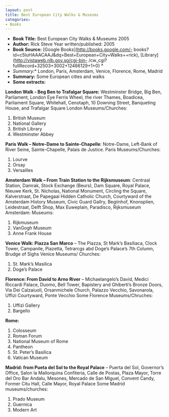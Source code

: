 ```yaml
---
layout: post
title: Best European City Walks & Museums
categories:
- Books
---
```


- **Book Title:** Best European City Walks & Museums 2005
- **Author:** Rick Steve Year written/published: 2005
- **Book Source:** [Google Books](http://books.google.com/- books?id=c5IuHAAACAAJ&dq=Best+European+City+Walks++rick), [Library](http://vistaweb.nlb.gov.sg/cgi-bin- /cw_cgi?fullRecord+32503+3002+12466129+1+0) *
- *Summary:** London, Paris, Amsterdam, Venice, Florence, Rome, Madrid
- **Summary:** Some European cities and walks
- **Some extracts:**

**London Walk - Beg Ben to Trafalgar Square:** Westminster Bridge, Big Ben, Parliament, London Eye Ferris Wheel, the river Thames, Boadicea, Parliament Square, Whitehall, Cenotaph, 10 Downing Street, Banqueting House, and Trafalgar Square London Museums/Churches:

1. British Museum
2. National Gallery
3. British Library
4. Westminster Abbey

**Paris Walk – Notre-Dame to Sainte-Chapelle**: Notre-Dame, Left-Bank of River Seine, Sainte-Chapelle, Palais de Justice. Paris Museums/Churches:

1. Lourve
2. Orsay
3. Versailles

**Amsterdam Walk – From Train Station to the Rijksmuseum**: Centraal Station, Damrak, Stock Exchange (Beurs), Dam Square, Royal Palace, Nieuwe Kerk, St. Nicholas, National Monument, Circling the Square, Kalverstraat, De Papegaai Hidden Catholic Church, Courtyward of the Amsterdam History Museum, Civic Guard Gallry, Begiinhof, Knonsplien, Leidestraat, Delft Shop, Max Euweplain, Paradisco, Rijksmuseum Amsterdam: Museums:

1. Rijkmuseum
2. VanGogh Museum
3. Anne Frank House

**Venice Walk: Piazza San Marco** – The Piazza, St Mark’s Basiliaca, Clock Tower, Campanile, Piazetta, Tetrarcgs abd Doge’s Palace’s 7th Column, Brudge of Sighs Venice Museums/ Churches:

1. St. Mark’s Masilica
2. Doge’s Palace

**Florence: From David to Arno River** – Michaelangelo’s David, Medici Riccardi Palace, Duomo, Bell Tower, Bapistery and Ghiberti’s Bronze Doors, Via Dei Calzaiuoli, Orsanmichele Church, Palazzo Vecchio, Savonarola, Uffizi Courtyward, Ponte Vecchio Some Florence Museums/Chruches:

1. Uffizi Gallery
2. Bargello

**Rome:**

1. Colosseum
2. Roman Forum
3. National Museum of Rome
4. Pantheon
5. St. Peter’s Basilica
6. Vatican Museum

**Madrid: from Pueta del Sol to the Royal Palace** – Puerta del Sol, Governor’s Office, Salon la Mallorquina Confiteria, Calle de Postas, Plaza Mayor, Torre del Oro Bar Andalu, Mesones, Mercado de San Miguel, Convent Candy, Former Citu Hall, Calle Mayor, Royal Palace Some Madrid museums/churches:

1. Prado Museum
2. Guernica
3. Modern Art
